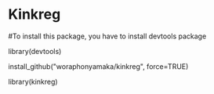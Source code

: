 # Kinkreg

#To install this package, you have to install devtools package 

library(devtools)

install_github("woraphonyamaka/kinkreg", force=TRUE)

library(kinkreg)
